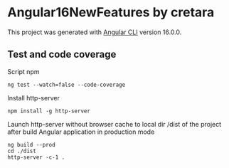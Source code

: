 # Angular16NewFeatures by cretara

This project was generated with [Angular CLI](https://github.com/angular/angular-cli) version 16.0.0.

## Test and code coverage
Script npm
```shell
ng test --watch=false --code-coverage
```

Install http-server
```shell
npm install -g http-server
```

Launch http-server without browser cache to local dir /dist 
of the project after build Angular application in production mode 
```shell
ng build --prod
cd ./dist
http-server -c-1 .
```
